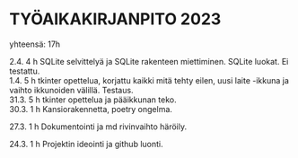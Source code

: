 # TYÖAIKAKIRJANPITO 2023  
  
yhteensä: 17h  
  
 2.4. 4 h SQLite selvittelyä ja SQLite rakenteen miettiminen. SQLite luokat. Ei testattu.  
 1.4. 5 h tkinter opettelua, korjattu kaikki mitä tehty eilen, uusi laite -ikkuna ja vaihto ikkunoiden välillä. Testaus.  
31.3. 5 h tkinter opettelua ja pääikkunan teko.  
30.3. 1 h Kansiorakennetta, poetry ongelma.   
  
27.3. 1 h Dokumentointi ja md rivinvaihto häröily.   
  
24.3. 1 h Projektin ideointi ja github luonti.   
